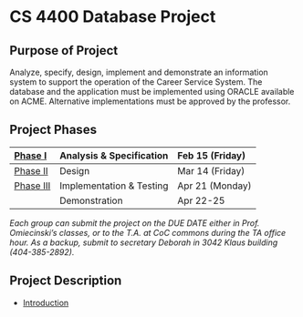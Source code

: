 # CS 4400 Database Project #

## Purpose of Project ##

Analyze, specify, design, implement and demonstrate an information system to support the operation of the Career Service System. The database and the application must be implemented using ORACLE available on ACME.  Alternative implementations must be approved by the professor.

## Project Phases ##

| [Phase I](Phase1.md)   | Analysis & Specification | Feb 15 (Friday) |
|:-----------------------|:-------------------------|:----------------|
| [Phase II](Phase2.md)  | Design                   | Mar 14 (Friday) |
| [Phase III](Phase3.md) | Implementation & Testing | Apr 21 (Monday) |
|                        | Demonstration            | Apr 22-25       |

_Each group can submit the project on the DUE DATE either in Prof. Omiecinski’s classes, or to the T.A. at CoC commons during the TA office hour. As a backup, submit to secretary Deborah in 3042 Klaus building (404-385-2892)._

## Project Description ##

  * [Introduction](Introduction.md)